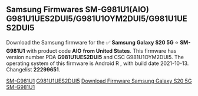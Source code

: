 <h2>Samsung Firmwares SM-G981U1(AIO) G981U1UES2DUI5/G981U1OYM2DUI5/G981U1UES2DUI5</h2>
Download the Samsung firmware for the ✅ <strong>Samsung Galaxy S20 5G </strong> ⭐ <strong>SM-G981U1</strong> with product code <strong>AIO</strong> <strong> from United States</strong>. This firmware has version number PDA <strong>G981U1UES2DUI5</strong> and CSC G981U1OYM2DUI5. The operating system of this firmware is Android R , with build date 2021-10-13. Changelist <strong>22299651</strong>.


[SM-G981U1](https://samfirm.shop/samsung/model/SM-G981U1)
[G981U1UES2DUI5](https://samfirm.shop/samsung/pda/G981U1UES2DUI5)
[Download Firmware Samsung Galaxy S20 5G SM-G981U1](https://samfirm.shop/samsung/firmware/464557)
